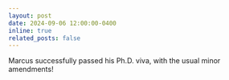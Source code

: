 ```yaml
---
layout: post
date: 2024-09-06 12:00:00-0400
inline: true
related_posts: false
---
```


Marcus successfully passed his Ph.D. viva, with the usual minor amendments!
